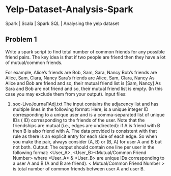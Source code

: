# Yelp-Dataset-Analysis-Spark
Spark | Scala | Spark SQL | Analysing the yelp dataset

## Problem 1
Write a spark script to find total number of common friends for any possible friend pairs. The key idea is that if two people are friend then they have a lot of mutual/common friends.

For example,
Alice’s friends are Bob, Sam, Sara, Nancy Bob’s friends are Alice, Sam, Clara, Nancy Sara’s friends are Alice, Sam, Clara, Nancy
As Alice and Bob are friend and so, their mutual friend list is [Sam, Nancy]
As Sara and Bob are not friend and so, their mutual friend list is empty. (In this case you may exclude them from your output).
Input files:
1. soc-LiveJournal1Adj.txt
The input contains the adjacency list and has multiple lines in the following format: <User><TAB><Friends>
Here, <User> is a unique integer ID corresponding to a unique user and <Friends> is a comma-separated list of unique IDs (<User> ID) corresponding to the friends of the user. Note that the friendships are mutual (i.e., edges are undirected): if A is friend with B then B is also friend with A. The data provided is consistent with that rule as there is an explicit entry for each side of each edge. So when you make the pair, always consider (A, B) or (B, A) for user A and B but not both.
Output: The output should contain one line per user in the following format:
<User_A>, <User_B><TAB><Mutual/Common Friend Number>
where <User_A> & <User_B> are unique IDs corresponding to a user A and B (A and B are friend). < Mutual/Common Friend Number > is total number of common friends between user A and user B.

